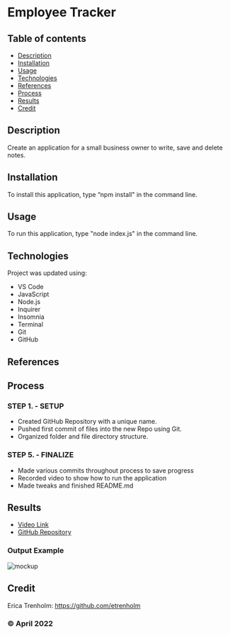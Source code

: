 # Employee Tracker

## Table of contents
* [Description](#description)
* [Installation](#installation)
* [Usage](#usage)
* [Technologies](#technologies)
* [References](#references)
* [Process](#process)
* [Results](#results)
* [Credit](#credit)

## Description
Create an application for a small business owner to write, save and delete notes.

## Installation
To install this application, type “npm install" in the command line.

## Usage
To run this application, type "node index.js" in the command line.

## Technologies
Project was updated using:
* VS Code
* JavaScript
* Node.js
* Inquirer
* Insomnia
* Terminal
* Git
* GitHub

## References

## Process
### STEP 1. - SETUP
* Created GitHub Repository with a unique name.
* Pushed first commit of files into the new Repo using Git.
* Organized folder and file directory structure.

### STEP 5. - FINALIZE
* Made various commits throughout process to save progress
* Recorded video to show how to run the application
* Made tweaks and finished README.md

## Results
* [Video Link]()
* [GitHub Repository](https://github.com/etrenholm/employee-tracker)

### Output Example
![mockup]()

## Credit
Erica Trenholm: https://github.com/etrenholm

### ©️ April 2022